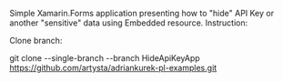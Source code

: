 Simple Xamarin.Forms application presenting how to "hide" API Key or another "sensitive" data using Embedded resource.
Instruction:

Clone branch:

git clone --single-branch --branch HideApiKeyApp https://github.com/artysta/adriankurek-pl-examples.git